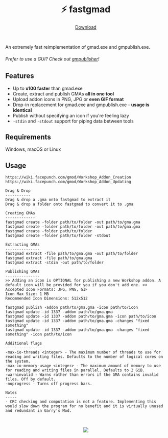 <h1 align="center">⚡ fastgmad</h1>
<p align="center"><a href="https://github.com/WilliamVenner/fastgmad/releases">Download</a></p>
<br/>

An extremely fast reimplementation of gmad.exe and gmpublish.exe.

###### Prefer to use a GUI? Check out [gmpublisher](https://github.com/WilliamVenner/gmpublisher)!

## Features

* Up to **x100 faster** than gmad.exe
* Create, extract and publish GMAs **all in one tool**
* Upload addon icons in PNG, JPG or **even GIF format**
* Drop-in replacement for gmad.exe and gmpublish.exe - **usage is identical**
* Publish without specifying an icon if you're feeling lazy
* `-stdin` and `-stdout` support for piping data between tools

## Requirements

Windows, macOS or Linux

## Usage
<!--BEGINUSAGE><!-->
```
https://wiki.facepunch.com/gmod/Workshop_Addon_Creation
https://wiki.facepunch.com/gmod/Workshop_Addon_Updating

Drag & Drop
-----------
Drag & drop a .gma onto fastgmad to extract it
Drag & drop a folder onto fastgmad to convert it to .gma

Creating GMAs
-------------
fastgmad create -folder path/to/folder -out path/to/gma.gma
fastgmad create -folder path/to/folder -out path/to/gma.gma
fastgmad create -folder path/to/folder
fastgmad create -folder path/to/folder -stdout

Extracting GMAs
---------------
fastgmad extract -file path/to/gma.gma -out path/to/folder
fastgmad extract -file path/to/gma.gma
fastgmad extract -stdin -out path/to/folder

Publishing GMAs
---------------
>> Adding an icon is OPTIONAL for publishing a new Workshop addon. A default icon will be provided for you if you don't add one. <<
Accepted Icon Formats: JPG, PNG, GIF
Icon Max Size: 1 MB
Recommended Icon Dimensions: 512x512

fastgmad publish -addon path/to/gma.gma -icon path/to/icon
fastgmad update -id 1337 -addon path/to/gma.gma
fastgmad update -id 1337 -addon path/to/gma.gma -icon path/to/icon
fastgmad update -id 1337 -addon path/to/gma.gma -changes "fixed something"
fastgmad update -id 1337 -addon path/to/gma.gma -changes "fixed something" -icon path/to/icon

Additional flags
----------------
-max-io-threads <integer> - The maximum number of threads to use for reading and writing files. Defaults to the number of logical cores on the system.
-max-io-memory-usage <integer> - The maximum amount of memory to use for reading and writing files in parallel. Defaults to 2 GiB.
-warninvalid - Warns rather than errors if the GMA contains invalid files. Off by default.
-noprogress - Turns off progress bars.

Notes
-----
- CRC checking and computation is not a feature. Implementing this would slow down the program for no benefit and it is virtually unused and redundant in Garry's Mod.
```
<!--ENDUSAGE><!-->

<br/>
<p align="center"><img src="https://i.imgur.com/Un4akZe.gif"/></p>